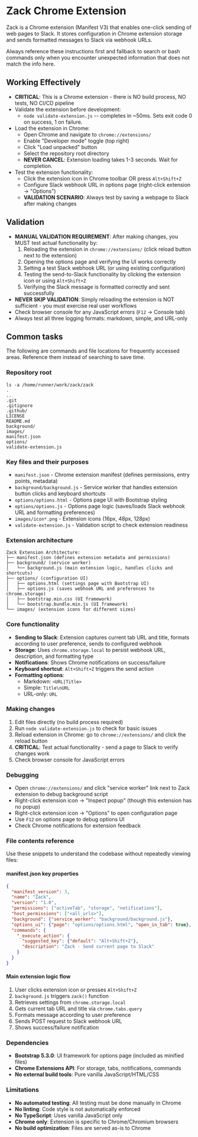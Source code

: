 # Zack Chrome Extension
Zack is a Chrome extension (Manifest V3) that enables one-click sending of web pages to Slack. It stores configuration in Chrome extension storage and sends formatted messages to Slack via webhook URLs.

Always reference these instructions first and fallback to search or bash commands only when you encounter unexpected information that does not match the info here.

## Working Effectively
- **CRITICAL**: This is a Chrome extension - there is NO build process, NO tests, NO CI/CD pipeline
- Validate the extension before development:
  - `node validate-extension.js` -- completes in ~50ms. Sets exit code 0 on success, 1 on failure.
- Load the extension in Chrome:
  - Open Chrome and navigate to `chrome://extensions/`
  - Enable "Developer mode" toggle (top right)
  - Click "Load unpacked" button  
  - Select the repository root directory
  - **NEVER CANCEL**: Extension loading takes 1-3 seconds. Wait for completion.
- Test the extension functionality:
  - Click the extension icon in Chrome toolbar OR press `Alt+Shift+Z`
  - Configure Slack webhook URL in options page (right-click extension → "Options")
  - **VALIDATION SCENARIO**: Always test by saving a webpage to Slack after making changes

## Validation
- **MANUAL VALIDATION REQUIREMENT**: After making changes, you MUST test actual functionality by:
  1. Reloading the extension in `chrome://extensions/` (click reload button next to the extension)
  2. Opening the options page and verifying the UI works correctly
  3. Setting a test Slack webhook URL (or using existing configuration)
  4. Testing the send-to-Slack functionality by clicking the extension icon or using `Alt+Shift+Z`
  5. Verifying the Slack message is formatted correctly and sent successfully
- **NEVER SKIP VALIDATION**: Simply reloading the extension is NOT sufficient - you must exercise real user workflows
- Check browser console for any JavaScript errors (`F12` → Console tab)
- Always test all three logging formats: markdown, simple, and URL-only

## Common tasks
The following are commands and file locations for frequently accessed areas. Reference them instead of searching to save time.

### Repository root
```
ls -a /home/runner/work/zack/zack
.
..
.git
.gitignore
.github/
LICENSE
README.md
background/
images/
manifest.json
options/
validate-extension.js
```

### Key files and their purposes
- `manifest.json` - Chrome extension manifest (defines permissions, entry points, metadata)
- `background/background.js` - Service worker that handles extension button clicks and keyboard shortcuts
- `options/options.html` - Options page UI with Bootstrap styling
- `options/options.js` - Options page logic (saves/loads Slack webhook URL and formatting preferences)
- `images/icon*.png` - Extension icons (16px, 48px, 128px)
- `validate-extension.js` - Validation script to check extension readiness

### Extension architecture
```
Zack Extension Architecture:
├── manifest.json (defines extension metadata and permissions)
├── background/ (service worker)
│   └── background.js (main extension logic, handles clicks and shortcuts)
├── options/ (configuration UI)
│   ├── options.html (settings page with Bootstrap UI)
│   ├── options.js (saves webhook URL and preferences to chrome.storage)
│   ├── bootstrap.min.css (UI framework)
│   └── bootstrap.bundle.min.js (UI framework)
└── images/ (extension icons for different sizes)
```

### Core functionality
- **Sending to Slack**: Extension captures current tab URL and title, formats according to user preference, sends to configured webhook
- **Storage**: Uses `chrome.storage.local` to persist webhook URL, description, and formatting type
- **Notifications**: Shows Chrome notifications on success/failure
- **Keyboard shortcut**: `Alt+Shift+Z` triggers the send action
- **Formatting options**: 
  - Markdown: `<URL|Title>` 
  - Simple: `Title\nURL`
  - URL-only: `URL`

### Making changes
1. Edit files directly (no build process required)
2. Run `node validate-extension.js` to check for basic issues
3. Reload extension in Chrome: go to `chrome://extensions/` and click the reload button
4. **CRITICAL**: Test actual functionality - send a page to Slack to verify changes work
5. Check browser console for JavaScript errors

### Debugging
- Open `chrome://extensions/` and click "service worker" link next to Zack extension to debug background script
- Right-click extension icon → "Inspect popup" (though this extension has no popup)
- Right-click extension icon → "Options" to open configuration page
- Use `F12` on options page to debug options UI
- Check Chrome notifications for extension feedback

### File contents reference
Use these snippets to understand the codebase without repeatedly viewing files:

#### manifest.json key properties
```json
{
  "manifest_version": 3,
  "name": "Zack",
  "version": "1.0",
  "permissions": ["activeTab", "storage", "notifications"],
  "host_permissions": ["<all_urls>"],
  "background": {"service_worker": "background/background.js"},
  "options_ui": {"page": "options/options.html", "open_in_tab": true},
  "commands": {
    "_execute_action": {
      "suggested_key": {"default": "Alt+Shift+Z"},
      "description": "Zack - Send current page to Slack"
    }
  }
}
```

#### Main extension logic flow
1. User clicks extension icon or presses `Alt+Shift+Z`
2. `background.js` triggers `zack()` function
3. Retrieves settings from `chrome.storage.local`
4. Gets current tab URL and title via `chrome.tabs.query`
5. Formats message according to user preference
6. Sends POST request to Slack webhook URL
7. Shows success/failure notification

### Dependencies
- **Bootstrap 5.3.0**: UI framework for options page (included as minified files)
- **Chrome Extensions API**: For storage, tabs, notifications, commands
- **No external build tools**: Pure vanilla JavaScript/HTML/CSS

### Limitations
- **No automated testing**: All testing must be done manually in Chrome
- **No linting**: Code style is not automatically enforced
- **No TypeScript**: Uses vanilla JavaScript only
- **Chrome only**: Extension is specific to Chrome/Chromium browsers
- **No build optimization**: Files are served as-is to Chrome